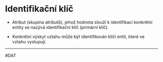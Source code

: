 # Identifikační klíč

- Atribut (skupina atributů), jehož hodnota slouží k identifikaci konkrétní entity se nazývá identifikační klíč (primární klíč).

- Konkrétní výskyt vztahu může být identifikován klíči entit, které ve vztahu vystupují.

---
#DAT 